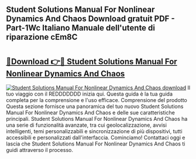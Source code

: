 ## Student Solutions Manual For Nonlinear Dynamics And Chaos Download gratuit PDF - Part-1Wc Italiano Manuale dell'utente di riparazione cEm8C

# <h2><a href="http://dfbmqqq.blite.top/?on=Student+Solutions+Manual+For+Nonlinear+Dynamics+And+Chaos">🔗Download 👉🔴 Student Solutions Manual For Nonlinear Dynamics And Chaos</a></h2>

[![Student Solutions Manual For Nonlinear Dynamics And Chaos download](https://i.imgur.com/lujVjoI.png)](http://dfbmqqq.blite.top/?on=Student+Solutions+Manual+For+Nonlinear+Dynamics+And+Chaos)
Il tuo viaggio con il REDDDDDDD inizia qui. Questa guida è la tua guida completa per la comprensione e l'uso efficace. Comprensione del prodotto Questa sezione fornisce una panoramica del tuo nuovo Student Solutions Manual For Nonlinear Dynamics And Chaos e delle sue caratteristiche principali. Student Solutions Manual For Nonlinear Dynamics And Chaos ha una serie di funzionalità avanzate, tra cui geolocalizzazione, avvisi intelligenti, temi personalizzabili e sincronizzazione di più dispositivi, tutti accessibili e personalizzati dall'interfaccia. Cominciamo! Contattaci oggi e lascia che Student Solutions Manual For Nonlinear Dynamics And Chaos ti guidi attraverso il processo.
